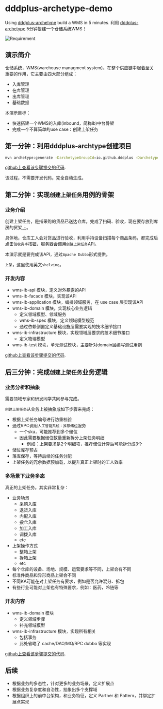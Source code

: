# dddplus-archetype-demo
Using [dddplus-archetype](https://github.com/dddplus/dddplus-archetype) build a WMS in 5 minutes. 利用 [dddplus-archetype](https://github.com/dddplus/dddplus-archetype) 5分钟搭建一个仓储系统WMS！

![Requirement](https://img.shields.io/badge/JDK-8+-green.svg)

## 演示简介

仓储系统，WMS(warehouse managment system)，在整个供应链中起着至关重要的作用，它主要由四大部分组成：
- 入库管理
- 在库管理
- 出库管理
- 基础数据

本演示目标：
- 快速搭建一个WMS的入库(inbound，简称ib)中台骨架
- 完成一个不算简单的use case：创建上架任务

## 第一分钟：利用dddplus-archtype创建项目

``` bash
mvn archetype:generate -DarchetypeGroupId=io.github.dddplus -DarchetypeArtifactId=dddplus-archetype -DarchetypeVersion=1.0.2-SNAPSHOT -DgroupId=io.wms -DartifactId=wms-ib -Dpackage=io.wms.ib -Dversion=1.0.0-SNAPSHOT -DinteractiveMode=false
```

[github上查看该步骤提交的代码](https://github.com/dddplus/dddplus-archetype-demo/compare/7e150d0...minute-1).

该过程，不需要开发代码，完全自动生成。

## 第二分钟：实现`创建上架任务`用例的骨架

### 业务介绍

创建上架任务，是指采购的货品已送达仓库，完成了扫码、验收，现在要存放到库房的货架上。

具体地，仓库工人会对货品进行验收，利用手持设备扫描每个商品条码，都完成后点击`验收完毕`按钮，服务器会调用`创建上架任务`API。

本演示就是要完成该API，通过`Apache Dubbo`形式提供。

`上架`，这里使用英文`shelving`。

### 开发内容

- wms-ib-api 模块，定义对外暴露的API
- wms-ib-facade 模块，实现该API
- wms-ib-application 模块，编排领域服务，在 use case 层实现该API
- wms-ib-domain 模块，实现核心业务逻辑
   - 定义领域模型、领域服务
   - wms-ib-spec 模块，定义领域模型规范
   - 通过依赖倒置定义基础设施层需要实现的技术细节接口
- wms-ib-infrastructure 模块，实现领域层要求的技术细节接口
   - 定义物理模型
- wms-ib-test 模块，单元测试模块，主要针对domain层编写测试用例

[github上查看该步骤提交的代码](https://github.com/dddplus/dddplus-archetype-demo/compare/minute-1...minute-2).

## 后三分钟：完成`创建上架任务`业务逻辑

### 业务分析和抽象

需要领域专家和研发同学共同参与完成。

`创建上架任务`从业务上被抽象成如下步骤来完成：
- 根据上架任务编号进行防重校验
- 通过RPC调用`人工智能系统：推荐储位`服务
   - 一个sku，可能推荐到多个储位
   - 因此需要根据储位数量重新拆分上架任务明细
      - 例如：上架要求是2个明细项，推荐储位计算后可能拆分成3个
- 储位库存预占
- 落库保存，等待后续的任务分配
- 上架任务的冗余数据预加载，以提升真正上架时的工人效率

### 多场景下业务多态

真正的上架任务，其实非常复杂：
- 业务场景
   - 采购入库
   - 退货入库
   - 内配入库
   - 搬仓入库
   - 加工入库
   - 调拨入库
   - etc
- 上架操作方式
   - 整箱上架
   - 拆箱上架
   - etc
- 每个仓库的设备、场地、规模、运营要求等不同，上架会有不同
- 标准件商品和异形商品上架会不同
- 不同KA可能在对上架任务有要求，例如是否允许混分、拆包
- 有些行业可能对上架也有特殊要求，例如：医药，冷链等

### 开发内容

- wms-ib-domain 模块
   - 定义领域步骤
   - 补充领域模型
- wms-ib-infrastructure 模块，实现所有相关
   - 包括事务
   - 此处省略了 cache/DAO/MQ/RPC dubbo 等实现

[github上查看该步骤提交的代码](https://github.com/dddplus/dddplus-archetype-demo/compare/minute-2...minute-3).

## 后续

- 根据业务的多态性，针对更多的业务场景，定义扩展点
- 根据业务复杂度和自治性，抽象出多个支撑域
- 根据组织上的前中台架构，和业务特征，定义 Partner 和 Pattern，并绑定扩展点实现
